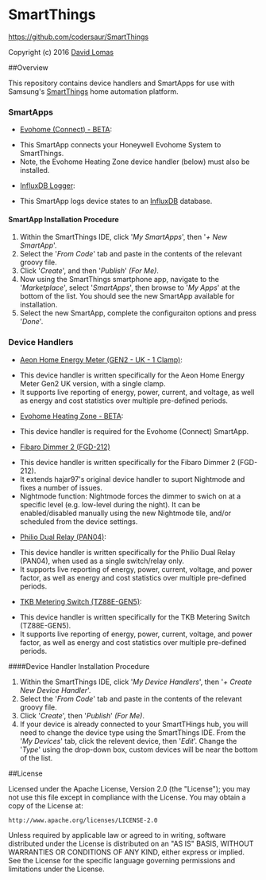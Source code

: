 # SmartThings
https://github.com/codersaur/SmartThings

Copyright (c) 2016 [David Lomas](https://github.com/codersaur)

##Overview

This repository contains device handlers and SmartApps for use with Samsung's [SmartThings](http://www.smartthings.com) home automation platform.

### SmartApps

* [Evohome (Connect) - BETA](https://github.com/codersaur/SmartThings/tree/master/smartapps/Evohome):
 - This SmartApp connects your Honeywell Evohome System to SmartThings.
 - Note, the Evohome Heating Zone device handler (below) must also be installed.

* [InfluxDB Logger](https://github.com/codersaur/SmartThings/tree/master/smartapps/InfluxDB%20Logger):
 - This SmartApp logs device states to an [InfluxDB](https://influxdata.com/) database.

#### SmartApp Installation Procedure

1. Within the SmartThings IDE, click '*My SmartApps*', then '*+ New SmartApp*'. 
2. Select the '*From Code*' tab and paste in the contents of the relevant groovy file.
3. Click '*Create*', and then '*Publish*' *(For Me)*.
4. Now using the SmartThings smartphone app, navigate to the '*Marketplace*', select '*SmartApps*', then browse to '*My Apps*' at the bottom of the list. You should see the new SmartApp available for installation.
5. Select the new SmartApp, complete the configuraiton options and press '*Done*'.

  
### Device Handlers

* [Aeon Home Energy Meter (GEN2 - UK - 1 Clamp)](https://github.com/codersaur/SmartThings/tree/master/devices/Aeon%20Home%20Energy%20Meter%20(GEN2%20-%20UK%20-%201%20Clamp)):
 - This device handler is written specifically for the Aeon Home Energy Meter Gen2 UK version, with a single clamp.
 - It supports live reporting of energy, power, current, and voltage, as well as energy and cost statistics over multiple pre-defined periods.

* [Evohome Heating Zone - BETA](https://github.com/codersaur/SmartThings/tree/master/devices/Evohome):
 - This device handler is required for the Evohome (Connect) SmartApp.

* [Fibaro Dimmer 2 (FGD-212)](https://github.com/codersaur/SmartThings/tree/master/devices/Fibaro%20Dimmer%202%20(FGD-212))
 - This device handler is written specifically for the Fibaro Dimmer 2 (FGD-212).
 - It extends hajar97's original device handler to suport Nightmode and fixes a number of issues.
 - Nightmode function: Nightmode forces the dimmer to swich on at a specific level (e.g. low-level during the night). It can be enabled/disabled manually using the new Nightmode tile, and/or scheduled from the device settings.
 
* [Philio Dual Relay (PAN04)](https://github.com/codersaur/SmartThings/tree/master/devices/Philio%20Dual%20Relay%20(PAN04)):
 - This device handler is written specifically for the Philio Dual Relay (PAN04), when used as a single switch/relay only.
 - It supports live reporting of energy, power, current, voltage, and power factor,  as well as energy and cost statistics over multiple pre-defined periods.
 
* [TKB Metering Switch (TZ88E-GEN5)](https://github.com/codersaur/SmartThings/tree/master/devices/TKB%20Metering%20Switch%20(TZ88E-GEN5)):
 - This device handler is written specifically for the TKB Metering Switch (TZ88E-GEN5).
 - It supports live reporting of energy, power, current, voltage, and power factor,  as well as energy and cost statistics over multiple pre-defined periods.
 
####Device Handler Installation Procedure

1. Within the SmartThings IDE, click '*My Device Handlers*', then '*+ Create New Device Handler*'. 
2. Select the '*From Code*' tab and paste in the contents of the relevant groovy file.
3. Click '*Create*', then '*Publish*' *(For Me)*.
4. If your device is already connected to your SmartTHings hub, you will need to change the device type using the SmartThings IDE. From the '*My Devices*' tab, click the relevent device, then '*Edit*'. Change the '*Type*' using the drop-down box, custom devices will be near the bottom of the list. 

  
##License


Licensed under the Apache License, Version 2.0 (the "License"); you may not use this file except
in compliance with the License. You may obtain a copy of the License at:

    http://www.apache.org/licenses/LICENSE-2.0

Unless required by applicable law or agreed to in writing, software distributed under the License is distributed
on an "AS IS" BASIS, WITHOUT WARRANTIES OR CONDITIONS OF ANY KIND, either express or implied. See the License
for the specific language governing permissions and limitations under the License.
